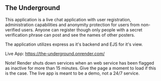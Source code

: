 ##  The Underground
This application is a live chat application with user registration, administration capabilities and anonymity protection for users from non-verified users. Anyone can register though only people with a secret verification phrase can post and see the names of other posters.

The application utilizes express as it's backend and EJS for it's view. 

Live App: https://the-underground.onrender.com/

Note! Render shuts down services when an web service has been flagged as inactive for more than 15 minutes. Give the page a moment to load if this is the case. The live app is meant to be a demo, not a 24/7 service.
